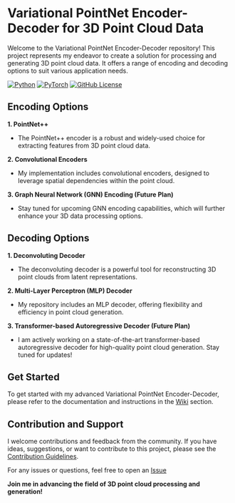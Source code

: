 # Variational PointNet Encoder-Decoder for 3D Point Cloud Data

Welcome to the Variational PointNet Encoder-Decoder repository! This project represents my endeavor to create a solution for processing and generating 3D point cloud data. It offers a range of encoding and decoding options to suit various application needs.

[![Python](https://img.shields.io/badge/Python-3.9%2B-blue)](https://www.python.org/)
[![PyTorch](https://img.shields.io/badge/PyTorch-2.0%2B-orange)](https://pytorch.org/)
[![GitHub License](https://img.shields.io/badge/license-MIT-blue.svg)](LICENSE)

## Encoding Options

**1. PointNet++**
   - The PointNet++ encoder is a robust and widely-used choice for extracting features from 3D point cloud data.

**2. Convolutional Encoders**
   - My implementation includes convolutional encoders, designed to leverage spatial dependencies within the point cloud.

**3. Graph Neural Network (GNN) Encoding (Future Plan)**
   - Stay tuned for upcoming GNN encoding capabilities, which will further enhance your 3D data processing options.

## Decoding Options

**1. Deconvoluting Decoder**
   - The deconvoluting decoder is a powerful tool for reconstructing 3D point clouds from latent representations.

**2. Multi-Layer Perceptron (MLP) Decoder**
   - My repository includes an MLP decoder, offering flexibility and efficiency in point cloud generation.

**3. Transformer-based Autoregressive Decoder (Future Plan)**
   - I am actively working on a state-of-the-art transformer-based autoregressive decoder for high-quality point cloud generation. Stay tuned for updates!

## Get Started

To get started with my advanced Variational PointNet Encoder-Decoder, please refer to the documentation and instructions in the [Wiki](link-to-wiki) section.

## Contribution and Support

I welcome contributions and feedback from the community. If you have ideas, suggestions, or want to contribute to this project, please see the [Contribution Guidelines](link-to-contribution-guidelines).

For any issues or questions, feel free to open an [Issue](https://github.com/mertyigit/PointNet-VAE/issues)

**Join me in advancing the field of 3D point cloud processing and generation!**


